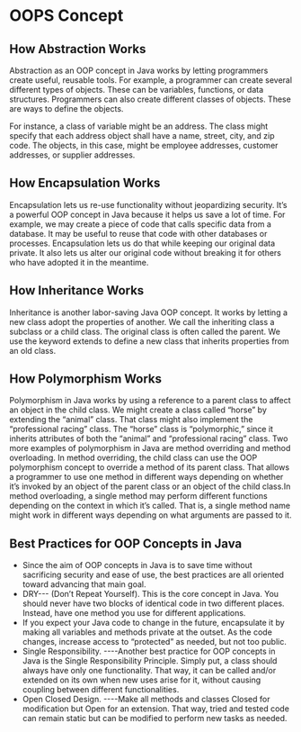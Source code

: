# OOPS Concept
## How Abstraction Works
Abstraction as an OOP concept in Java works by letting programmers create useful, reusable tools. For example, a programmer can create several different types of objects. These can be variables, functions, or data structures. Programmers can also create different classes of objects. These are ways to define the objects.

For instance, a class of variable might be an address. The class might specify that each address object shall have a name, street, city, and zip code. The objects, in this case, might be employee addresses, customer addresses, or supplier addresses.

## How Encapsulation Works
Encapsulation lets us re-use functionality without jeopardizing security. It’s a powerful OOP concept in Java because it helps us save a lot of time. For example, we may create a piece of code that calls specific data from a database. It may be useful to reuse that code with other databases or processes. Encapsulation lets us do that while keeping our original data private. It also lets us alter our original code without breaking it for others who have adopted it in the meantime.

## How Inheritance Works
Inheritance is another labor-saving Java OOP concept. It works by letting a new class adopt the properties of another. We call the inheriting class a subclass or a child class. The original class is often called the parent. We use the keyword extends to define a new class that inherits properties from an old class.

## How Polymorphism Works
Polymorphism in Java works by using a reference to a parent class to affect an object in the child class. We might create a class called “horse” by extending the “animal” class. That class might also implement the “professional racing” class. The “horse” class is “polymorphic,” since it inherits attributes of both the “animal” and “professional racing” class.
Two more examples of polymorphism in Java are method overriding and method overloading. In method overriding, the child class can use the OOP polymorphism concept to override a method of its parent class. That allows a programmer to use one method in different ways depending on whether it’s invoked by an object of the parent class or an object of the child class.In method overloading, a single method may perform different functions depending on the context in which it’s called. That is, a single method name might work in different ways depending on what arguments are passed to it.
      
## Best Practices for OOP Concepts in Java
* Since the aim of OOP concepts in Java is to save time without sacrificing security and ease of use, the best practices        are all oriented toward advancing that main goal.
* DRY--- (Don’t Repeat Yourself). This is the core concept in Java. You should never have two blocks of identical code in       two different places. Instead, have one method you use for different applications.
* If you expect your Java code to change in the future, encapsulate it by making all variables and methods private at 
the outset. As the code changes, increase access to “protected” as needed, but not too public.
* Single Responsibility. ----Another best practice for OOP concepts in Java is the Single Responsibility Principle. 
Simply put, a class should always have only one functionality. That way, it can be called and/or extended on its own           when new uses arise for it, without causing coupling between different functionalities.
* Open Closed Design. ----Make all methods and classes Closed for modification but Open for an extension. That way, 
tried and tested code can remain static but can be modified to perform new tasks as needed.
